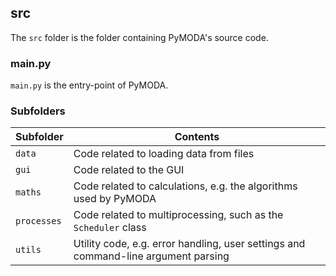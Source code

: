 ## src

The `src` folder is the folder containing PyMODA's source code. 

### main.py

`main.py` is the entry-point of PyMODA. 

### Subfolders

| Subfolder | Contents |
| ----- | ----- |
| `data` | Code related to loading data from files | 
| `gui` | Code related to the GUI | 
| `maths` | Code related to calculations, e.g. the algorithms used by PyMODA | 
| `processes` | Code related to multiprocessing, such as the `Scheduler` class | 
| `utils` | Utility code, e.g. error handling, user settings and command-line argument parsing | 